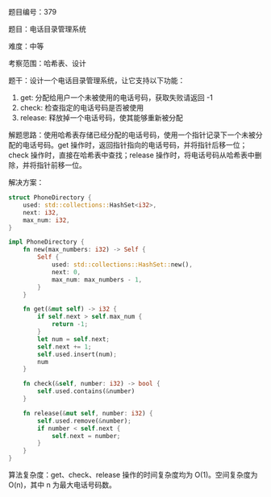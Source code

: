 题目编号：379

题目：电话目录管理系统

难度：中等

考察范围：哈希表、设计

题干：设计一个电话目录管理系统，让它支持以下功能：

1. get: 分配给用户一个未被使用的电话号码，获取失败请返回 -1
2. check: 检查指定的电话号码是否被使用
3. release: 释放掉一个电话号码，使其能够重新被分配

解题思路：使用哈希表存储已经分配的电话号码，使用一个指针记录下一个未被分配的电话号码。get 操作时，返回指针指向的电话号码，并将指针后移一位；check 操作时，直接在哈希表中查找；release 操作时，将电话号码从哈希表中删除，并将指针前移一位。

解决方案：

```rust
struct PhoneDirectory {
    used: std::collections::HashSet<i32>,
    next: i32,
    max_num: i32,
}

impl PhoneDirectory {
    fn new(max_numbers: i32) -> Self {
        Self {
            used: std::collections::HashSet::new(),
            next: 0,
            max_num: max_numbers - 1,
        }
    }

    fn get(&mut self) -> i32 {
        if self.next > self.max_num {
            return -1;
        }
        let num = self.next;
        self.next += 1;
        self.used.insert(num);
        num
    }

    fn check(&self, number: i32) -> bool {
        self.used.contains(&number)
    }

    fn release(&mut self, number: i32) {
        self.used.remove(&number);
        if number < self.next {
            self.next = number;
        }
    }
}
```

算法复杂度：get、check、release 操作的时间复杂度均为 O(1)。空间复杂度为 O(n)，其中 n 为最大电话号码数。